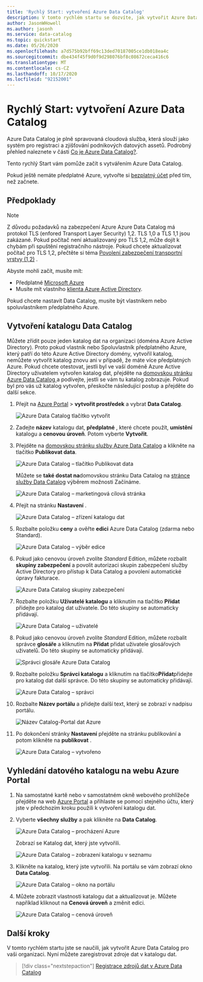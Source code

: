 ```yaml
---
title: 'Rychlý Start: vytvoření Azure Data Catalog'
description: V tomto rychlém startu se dozvíte, jak vytvořit Azure Data Catalog pomocí Azure Portal.
author: JasonWHowell
ms.author: jasonh
ms.service: data-catalog
ms.topic: quickstart
ms.date: 05/26/2020
ms.openlocfilehash: a7d575b92bff69c13ded70187005ce1db018ea4c
ms.sourcegitcommit: dbe434f45f9d0f9d298076bf8c08672ceca416c6
ms.translationtype: MT
ms.contentlocale: cs-CZ
ms.lasthandoff: 10/17/2020
ms.locfileid: "92152001"
---
```

# <a name="quickstart-create-an-azure-data-catalog"></a>Rychlý Start: vytvoření Azure Data Catalog

Azure Data Catalog je plně spravovaná cloudová služba, která slouží jako systém pro registraci a zjišťování podnikových datových assetů. Podrobný přehled naleznete v části [Co je Azure Data Catalog?](overview.md).

Tento rychlý Start vám pomůže začít s vytvářením Azure Data Catalog.

Pokud ještě nemáte předplatné Azure, vytvořte si [bezplatný účet](https://azure.microsoft.com/free/?WT.mc_id=A261C142F) před tím, než začnete.

## <a name="prerequisites"></a>Předpoklady

> [!Note]
> Z důvodu požadavků na zabezpečení Azure Azure Data Catalog má protokol TLS (enfored Transport Layer Security) 1,2. TLS 1,0 a TLS 1,1 jsou zakázané. Pokud počítač není aktualizovaný pro TLS 1,2, může dojít k chybám při spuštění registračního nástroje. Pokud chcete aktualizovat počítač pro TLS 1,2, přečtěte si téma [Povolení zabezpečení transportní vrstvy (1,2)](/mem/configmgr/core/plan-design/security/enable-tls-1-2) .

Abyste mohli začít, musíte mít:

* Předplatné [Microsoft Azure](https://azure.microsoft.com/)
* Musíte mít vlastního [klienta Azure Active Directory](../active-directory/fundamentals/active-directory-access-create-new-tenant.md).

Pokud chcete nastavit Data Catalog, musíte být vlastníkem nebo spoluvlastníkem předplatného Azure.

## <a name="create-a-data-catalog"></a>Vytvoření katalogu Data Catalog

Můžete zřídit pouze jeden katalog dat na organizaci (doména Azure Active Directory). Proto pokud vlastník nebo Spoluvlastník předplatného Azure, který patří do této Azure Active Directory domény, vytvořil katalog, nemůžete vytvořit katalog znovu ani v případě, že máte více předplatných Azure. Pokud chcete otestovat, jestli byl ve vaší doméně Azure Active Directory uživatelem vytvořen katalog dat, přejděte na [domovskou stránku Azure Data Catalog ](http://azuredatacatalog.com) a podívejte, jestli se vám tu katalog zobrazuje. Pokud byl pro vás už katalog vytvořen, přeskočte následující postup a přejděte do další sekce.

1. Přejít na [Azure Portal](https://portal.azure.com)  >  **vytvořit prostředek** a vybrat **Data Catalog**.

    ![Azure Data Catalog tlačítko vytvořit](media/data-catalog-get-started/data-catalog-create.png)

2. Zadejte **název** katalogu dat, **předplatné** , které chcete použít, **umístění** katalogu a **cenovou úroveň**. Potom vyberte **Vytvořit**.

3. Přejděte na [domovskou stránku služby Azure Data Catalog](http://azuredatacatalog.com) a klikněte na tlačítko **Publikovat data**.

   ![Azure Data Catalog – tlačítko Publikovat data](media/data-catalog-get-started/data-catalog-publish-data.png)

   Můžete se **také dostat na**domovskou stránku Data Catalog na [stránce služby Data Catalog](https://azure.microsoft.com/services/data-catalog) výběrem možnosti Začínáme.

   ![Azure Data Catalog – marketingová cílová stránka](media/data-catalog-get-started/data-catalog-marketing-landing-page.png)

4. Přejít na stránku **Nastavení** .

    ![Azure Data Catalog – zřízení katalogu dat](media/data-catalog-get-started/data-catalog-create-azure-data-catalog.png)

5. Rozbalte položku **ceny** a ověřte **edici** Azure Data Catalog (zdarma nebo Standard).

    ![Azure Data Catalog – výběr edice](media/data-catalog-get-started/data-catalog-create-catalog-select-edition.png)

6. Pokud jako cenovou úroveň zvolíte *Standard* Edition, můžete rozbalit **skupiny zabezpečení** a povolit autorizaci skupin zabezpečení služby Active Directory pro přístup k Data Catalog a povolení automatické úpravy fakturace.

    ![Azure Data Catalog skupiny zabezpečení](media/data-catalog-get-started/data-catalog-standard-security-groups.png)

7. Rozbalte položku **Uživatelé katalogu** a kliknutím na tlačítko **Přidat** přidejte pro katalog dat uživatele. Do této skupiny se automaticky přidávají.

    ![Azure Data Catalog – uživatelé](media/data-catalog-get-started/data-catalog-add-catalog-user.png)

8. Pokud jako cenovou úroveň zvolíte *Standard* Edition, můžete rozbalit správce **glosáře** a kliknutím na **Přidat** přidat uživatele glosářových uživatelů. Do této skupiny se automaticky přidávají.

    ![Správci glosáře Azure Data Catalog](media/data-catalog-get-started/data-catalog-standard-glossary-admin.png)

9. Rozbalte položku **Správci katalogu** a kliknutím na tlačítko**Přidat**přidejte pro katalog dat další správce. Do této skupiny se automaticky přidávají.

    ![Azure Data Catalog – správci](media/data-catalog-get-started/data-catalog-add-catalog-admins.png)

10. Rozbalte **Název portálu** a přidejte další text, který se zobrazí v nadpisu portálu.

    ![Název Catalog-Portal dat Azure](media/data-catalog-get-started/data-catalog-portal-title.png)

11. Po dokončení stránky **Nastavení** přejděte na stránku publikování a potom klikněte na **publikovat** .

    ![Azure Data Catalog – vytvořeno](media/data-catalog-get-started/data-catalog-created.png)

## <a name="find-a-data-catalog-in-the-azure-portal"></a>Vyhledání datového katalogu na webu Azure Portal

1. Na samostatné kartě nebo v samostatném okně webového prohlížeče přejděte na web [Azure Portal](https://portal.azure.com) a přihlaste se pomocí stejného účtu, který jste v předchozím kroku použili k vytvoření katalogu dat.

2. Vyberte **všechny služby** a pak klikněte na **Data Catalog**.

    ![Azure Data Catalog – procházení Azure](media/data-catalog-get-started/data-catalog-browse-azure-portal.png)

    Zobrazí se Katalog dat, který jste vytvořili.

    ![Azure Data Catalog – zobrazení katalogu v seznamu](media/data-catalog-get-started/data-catalog-azure-portal-show-catalog.png)

3. Klikněte na katalog, který jste vytvořili. Na portálu se vám zobrazí okno **Data Catalog**.

   ![Azure Data Catalog – okno na portálu](media/data-catalog-get-started/data-catalog-blade-azure-portal.png)

4. Můžete zobrazit vlastnosti katalogu dat a aktualizovat je. Můžete například kliknout na **Cenová úroveň** a změnit edici.

    ![Azure Data Catalog – cenová úroveň](media/data-catalog-get-started/data-catalog-change-pricing-tier.png)

## <a name="next-steps"></a>Další kroky

V tomto rychlém startu jste se naučili, jak vytvořit Azure Data Catalog pro vaši organizaci. Nyní můžete zaregistrovat zdroje dat v katalogu dat.

> [!div class="nextstepaction"]
> [Registrace zdrojů dat v Azure Data Catalog](data-catalog-how-to-register.md)